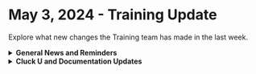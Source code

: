 # May 3, 2024 - Training Update

Explore what new changes the Training team has made in the last week.

<details>

<summary><strong>General News and Reminders</strong></summary>

* **SHOUT OUT** to Philippe, Paul, Ryan, Stephen, Sebastian, and Daemon for successfully taking our [foundations-certification.md](../../../cluck-university/rewst-foundations/foundations-certification.md "mention") Exam, and collecting your prestigious **Certified Rewster** badge in Discord.&#x20;
* Eddie will be back next week with the 100 and current 200 series!

![](<../../../.gitbook/assets/Copy of Clea.png>)

* Join us in our [Cluck-U Discord channel](https://discord.com/channels/936789089703845988/1121465945295167588) if you have any questions, comments, or concerns!

</details>

<details>

<summary><strong>Cluck U and Documentation Updates</strong></summary>

**What's New at Cluck University?**

* We'd love to get your feedback on our Training and Documentation! [Please fill out this form to let us know how we can improve](https://app.sli.do/event/m8C3AjPUnuDgpkVDmPsQL3)!
* As a reminder, you can make training and documentation requests at [https://rewst.canny.io/](https://rewst.canny.io/)
* [office-hours.md](../../../cluck-university/office-hours.md "mention") page added with more information about&#x20;
* New [the-crate-marketplace.md](../../../cluck-university/micro-courses/the-crate-marketplace.md "mention") elective page live!
* Sign-up link added to [boolean-logic-and-comparisons](../../../cluck-university/clean-automation/boolean-logic-and-comparisons/ "mention") page

**New & Updated Pages:**

* [april-26th-2024-come-see-what-pizzas-cooked-up.md](../../roc-open-mics/2024-roc-open-mics/april-26th-2024-come-see-what-pizzas-cooked-up.md "mention") page added
* [Broken link](broken-reference "mention") updated with focus and key action information

</details>


